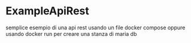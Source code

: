 # ExampleApiRest
semplice esempio di una api rest usando un file docker compose oppure usando docker run per creare una stanza di maria db
